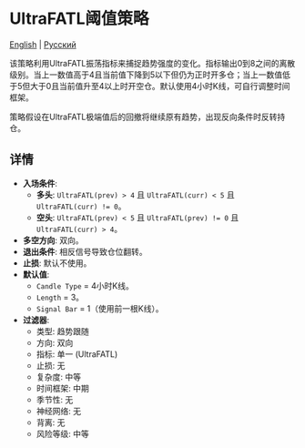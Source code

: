# UltraFATL阈值策略
[English](README.md) | [Русский](README_ru.md)

该策略利用UltraFATL振荡指标来捕捉趋势强度的变化。指标输出0到8之间的离散级别。当上一数值高于4且当前值下降到5以下但仍为正时开多仓；当上一数值低于5但大于0且当前值升至4以上时开空仓。默认使用4小时K线，可自行调整时间框架。

策略假设在UltraFATL极端值后的回撤将继续原有趋势，出现反向条件时反转持仓。

## 详情

- **入场条件**:
  - **多头**: `UltraFATL(prev) > 4` 且 `UltraFATL(curr) < 5` 且 `UltraFATL(curr) != 0`。
  - **空头**: `UltraFATL(prev) < 5` 且 `UltraFATL(prev) != 0` 且 `UltraFATL(curr) > 4`。
- **多空方向**: 双向。
- **退出条件**: 相反信号导致仓位翻转。
- **止损**: 默认不使用。
- **默认值**:
  - `Candle Type` = 4小时K线。
  - `Length` = 3。
  - `Signal Bar` = 1（使用前一根K线）。
- **过滤器**:
  - 类型: 趋势跟随
  - 方向: 双向
  - 指标: 单一 (UltraFATL)
  - 止损: 无
  - 复杂度: 中等
  - 时间框架: 中期
  - 季节性: 无
  - 神经网络: 无
  - 背离: 无
  - 风险等级: 中等
